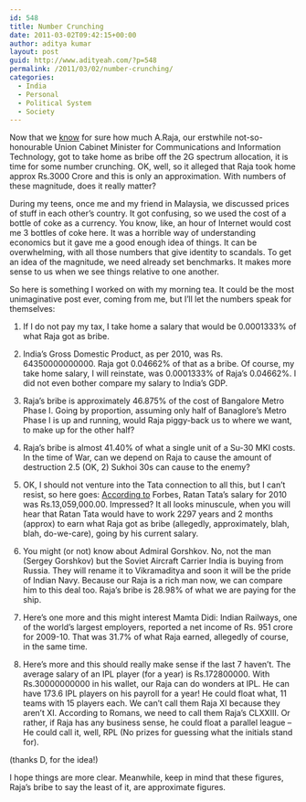 ```yaml
---
id: 548
title: Number Crunching
date: 2011-03-02T09:42:15+00:00
author: aditya kumar
layout: post
guid: http://www.adityeah.com/?p=548
permalink: /2011/03/02/number-crunching/
categories:
  - India
  - Personal
  - Political System
  - Society
---
```

Now that we [know](http://timesofindia.indiatimes.com/india/Raja-used-wifes-a/c-to-stash-bribe-money-in-Mauritius-and-Seychelles/articleshow/7607294.cms) for sure how much A.Raja, our erstwhile not-so-honourable Union Cabinet Minister for Communications and Information Technology, got to take home as bribe off the 2G spectrum allocation, it is time for some number crunching. OK, well, so it alleged that Raja took home approx Rs.3000 Crore and this is only an approximation. With numbers of these magnitude, does it really matter?

During my teens, once me and my friend in Malaysia, we discussed prices of stuff in each other&#8217;s country. It got confusing, so we used the cost of a bottle of coke as a currency. You know, like, an hour of Internet would cost me 3 bottles of coke here. It was a horrible way of understanding economics but it gave me a good enough idea of things. It can be overwhelming, with all those numbers that give identity to scandals. To get an idea of the magnitude, we need already set benchmarks. It makes more sense to us when we see things relative to one another. 

So here is something I worked on with my morning tea. It could be the most unimaginative post ever, coming from me, but I&#8217;ll let the numbers speak for themselves:

1. If I do not pay my tax, I take home a salary that would be 0.0001333% of what Raja got as bribe. 

2. India&#8217;s Gross Domestic Product, as per 2010, was Rs. 64350000000000. Raja got 0.04662% of that as a bribe. Of course, my take home salary, I will reinstate, was 0.0001333% of Raja&#8217;s 0.04662%. I did not even bother compare my salary to India&#8217;s GDP.

3. Raja&#8217;s bribe is approximately 46.875% of the cost of Bangalore Metro Phase I. Going by proportion, assuming only half of Banaglore&#8217;s Metro Phase I is up and running, would Raja piggy-back us to where we want, to make up for the other half?

4. Raja&#8217;s bribe is almost 41.40% of what a single unit of a Su-30 MKI costs. In the time of War, can we depend on Raja to cause the amount of destruction 2.5 (OK, 2) Sukhoi 30s can cause to the enemy? 

5. OK, I should not venture into the Tata connection to all this, but I can&#8217;t resist, so here goes: [According to](http://people.forbes.com/profile/ratan-n-tata/2766) Forbes, Ratan Tata&#8217;s salary for 2010 was Rs.13,059,000.00. Impressed? It all looks minuscule, when you will hear that Ratan Tata would have to work 2297 years and 2 months (approx) to earn what Raja got as bribe (allegedly, approximately, blah, blah, do-we-care), going by his current salary. 

6. You might (or not) know about Admiral Gorshkov. No, not the man (Sergey Gorshkov) but the Soviet Aircraft Carrier India is buying from Russia. They will rename it to Vikramaditya and soon it will be the pride of Indian Navy. Because our Raja is a rich man now, we can compare him to this deal too. Raja&#8217;s bribe is 28.98% of what we are paying for the ship.

7. Here&#8217;s one more and this might interest Mamta Didi: Indian Railways, one of the world&#8217;s largest employers, reported a net income of Rs. 951 crore for 2009-10. That was 31.7% of what Raja earned, allegedly of course, in the same time.

8. Here&#8217;s more and this should really make sense if the last 7 haven&#8217;t. The average salary of an IPL player (for a year) is Rs.172800000. With Rs.30000000000 in his wallet, our Raja can do wonders at IPL. He can have 173.6 IPL players on his payroll for a year! He could float what, 11 teams with 15 players each. We can&#8217;t call them Raja XI because they aren&#8217;t XI. According to Romans, we need to call them Raja&#8217;s CLXXIII. Or rather, if Raja has any business sense, he could float a parallel league &#8211; He could call it, well, RPL (No prizes for guessing what the initials stand for).

(thanks D, for the idea!)

I hope things are more clear. Meanwhile, keep in mind that these figures, Raja&#8217;s bribe to say the least of it, are approximate figures.